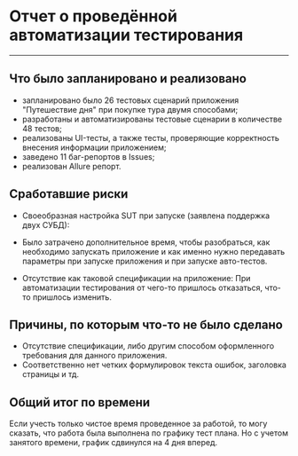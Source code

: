 # Отчет о проведённой автоматизации тестирования
***
## Что было запланировано и реализовано
* запланировано было 26 тестовых сценарий приложения "Путешествие дня" при покупке тура двумя способами;
* разработаны и автоматизированы тестовые сценарии в количестве 48 тестов;
* реализованы UI-тесты, а также тесты, проверяющие корректность внесения информации приложением;
* заведено 11 баг-репортов в Issues;
* реализован Allure репорт.

## Сработавшие риски

* Своеобразная настройка SUT при запуске (заявлена поддержка двух СУБД):

* Было затрачено дополнительное время, чтобы разобраться, как необходимо запускать приложение и как именно нужно передавать параметры при запуске приложения и при запуске авто-тестов.

* Отсутствие как таковой спецификации на приложение:
При автоматизации тестирования от чего-то пришлось отказаться, что-то пришлось изменить.

## Причины, по которым что-то не было сделано

* Отсутствие спецификации, либо другим способом оформленного требования для данного приложения. 
* Соответственно нет четких формулировок текста ошибок, заголовка страницы и тд.

## Общий итог по времени

Если учесть только чистое время проведенное за работой, то могу сказать, что работа была выполнена по графику тест плана.
Но с учетом занятого времени, график сдвинулся на 4 дня вперед.